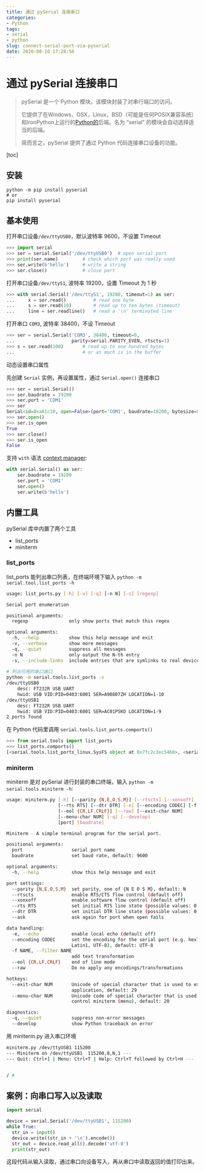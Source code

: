 ```yaml
---
title: 通过 pySerial 连接串口
categories:
- Python
tags:
- serial
- python
slug: connect-serial-port-via-pyserial
date: 2020-08-10 17:28:56
---
```


# 通过 pySerial 连接串口

> pySerial 是一个 Python 模块。该模块封装了对串行端口的访问。
>
> 它提供了在Windows，OSX，Linux，BSD（可能是任何POSIX兼容系统）和IronPython上运行的[Python的](http://python.org/)后端。名为 “serial” 的模块会自动选择适当的后端。
>
> 简而言之，pySerial 提供了通过 Python 代码连接串口设备的功能。

<!-- more -->

[toc]

## 安装

```shell
python -m pip install pyserial
# or
pip install pyserial
```

## 基本使用

打开串口设备`/dev/ttyUSB0`，默认波特率 9600，不设置 Timeout

```python
>>> import serial
>>> ser = serial.Serial('/dev/ttyUSB0')  # open serial port
>>> print(ser.name)         # check which port was really used
>>> ser.write(b'hello')     # write a string
>>> ser.close()             # close port
```

打开串口设备`/dev/ttyS1`, 波特率 19200，设置 Timeout 为 1 秒

```Python
>>> with serial.Serial('/dev/ttyS1', 19200, timeout=1) as ser:
...     x = ser.read()          # read one byte
...     s = ser.read(10)        # read up to ten bytes (timeout)
...     line = ser.readline()   # read a '\n' terminated line
```

打开串口 `COM3`, 波特率 38400，不设 Timeout

```Python
>>> ser = serial.Serial('COM3', 38400, timeout=0,
...                     parity=serial.PARITY_EVEN, rtscts=1)
>>> s = ser.read(100)       # read up to one hundred bytes
...                         # or as much is in the buffer
```

动态设置串口属性

先创建 `Serial` 实例，再设置属性，通过 `Serial.open()` 连接串口

```Python
>>> ser = serial.Serial()
>>> ser.baudrate = 19200
>>> ser.port = 'COM1'
>>> ser
Serial<id=0xa81c10, open=False>(port='COM1', baudrate=19200, bytesize=8, parity='N', stopbits=1, timeout=None, xonxoff=0, rtscts=0)
>>> ser.open()
>>> ser.is_open
True
>>> ser.close()
>>> ser.is_open
False
```

支持 `with` 语法 [context manager](https://pyserial.readthedocs.io/en/latest/pyserial_api.html#context-manager):

```python
with serial.Serial() as ser:
    ser.baudrate = 19200
    ser.port = 'COM1'
    ser.open()
    ser.write(b'hello')
```

## 内置工具

pySerial 库中内置了两个工具

- list_ports
- miniterm

### list_ports

list_ports 能列出串口列表，在终端环境下输入 `python -m serial.tool.list_ports -h`

```bash
usage: list_ports.py [-h] [-v] [-q] [-n N] [-s] [regexp]

Serial port enumeration

positional arguments:
  regexp               only show ports that match this regex

optional arguments:
  -h, --help           show this help message and exit
  -v, --verbose        show more messages
  -q, --quiet          suppress all messages
  -n N                 only output the N-th entry
  -s, --include-links  include entries that are symlinks to real devices
  
# 列出可用的串口端口
python -m serial.tools.list_ports -v
/dev/ttyUSB0
    desc: FT232R USB UART
    hwid: USB VID:PID=0403:6001 SER=A90807ZH LOCATION=1-10
/dev/ttyUSB1
    desc: FT232R USB UART
    hwid: USB VID:PID=0403:6001 SER=AC01PSKO LOCATION=1-9
2 ports found
```

在 Python 代码里调用 `serial.tools.list_ports.comports()` 

```python
>>> from serial.tools import list_ports
>>> list_ports.comports()
[<serial.tools.list_ports_linux.SysFS object at 0x7fc2c3ec5460>, <serial.tools.list_ports_linux.SysFS object at 0x7fc2d0aad880>]
```

### miniterm

miniterm 是对 pySerial 进行封装的串口终端，输入 `python -m serial.tools.miniterm -h`:

```bash
usage: miniterm.py [-h] [--parity {N,E,O,S,M}] [--rtscts] [--xonxoff]
                   [--rts RTS] [--dtr DTR] [-e] [--encoding CODEC] [-f NAME]
                   [--eol {CR,LF,CRLF}] [--raw] [--exit-char NUM]
                   [--menu-char NUM] [-q] [--develop]
                   [port] [baudrate]

Miniterm - A simple terminal program for the serial port.

positional arguments:
  port                  serial port name
  baudrate              set baud rate, default: 9600

optional arguments:
  -h, --help            show this help message and exit

port settings:
  --parity {N,E,O,S,M}  set parity, one of {N E O S M}, default: N
  --rtscts              enable RTS/CTS flow control (default off)
  --xonxoff             enable software flow control (default off)
  --rts RTS             set initial RTS line state (possible values: 0, 1)
  --dtr DTR             set initial DTR line state (possible values: 0, 1)
  --ask                 ask again for port when open fails

data handling:
  -e, --echo            enable local echo (default off)
  --encoding CODEC      set the encoding for the serial port (e.g. hexlify,
                        Latin1, UTF-8), default: UTF-8
  -f NAME, --filter NAME
                        add text transformation
  --eol {CR,LF,CRLF}    end of line mode
  --raw                 Do no apply any encodings/transformations

hotkeys:
  --exit-char NUM       Unicode of special character that is used to exit the
                        application, default: 29
  --menu-char NUM       Unicode code of special character that is used to
                        control miniterm (menu), default: 20

diagnostics:
  -q, --quiet           suppress non-error messages
  --develop             show Python traceback on error
```

用 miniterm.py 进入串口环境

```bash
miniterm.py /dev/ttyUSB1 115200
--- Miniterm on /dev/ttyUSB1  115200,8,N,1 ---
--- Quit: Ctrl+] | Menu: Ctrl+T | Help: Ctrl+T followed by Ctrl+H ---


/ #
```

## 案例：向串口写入以及读取

```python
import serial

device = serial.Serial('/dev/ttyUSB1', 115200)
while True:
  str_in = input()
  device.write((str_in + '\n').encode())
  str_out = device.read_all().decode('utf-8')
  print(str_out)
```

这段代码从输入读取，通过串口向设备写入，再从串口中读取返回的值打印出来。



